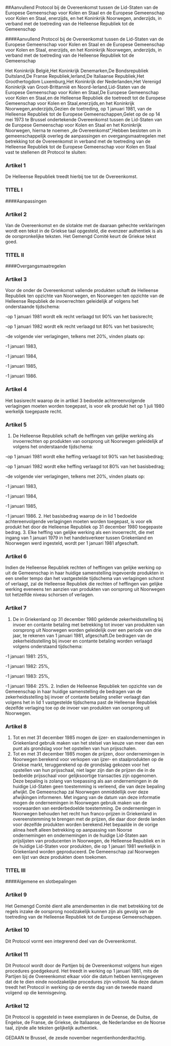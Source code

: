 <meta http-equiv='Content-Type' content='text/html; charset=utf-8' />

##Aanvullend Protocol bij de Overeenkomst tussen de Lid-Staten van de Europese Gemeenschap voor Kolen en Staal en de Europese Gemeenschap voor Kolen en Staal, enerzijds, en het Koninkrijk Noorwegen, anderzijds, in verband met de toetreding van de Helleense Republiek tot de Gemeenschap

####Aanvullend Protocol bij de Overeenkomst tussen de Lid-Staten van de Europese Gemeenschap voor Kolen en Staal en de Europese Gemeenschap voor Kolen en Staal, enerzijds, en het Koninkrijk Noorwegen, anderzijds, in verband met de toetreding van de Helleense Republiek tot de Gemeenschap

Het Koninkrijk België,Het Koninkrijk Denemarken,De Bondsrepubliek Duitsland,De Franse Republiek,Ierland,De Italiaanse Republiek,Het Groothertogdom Luxemburg,Het Koninkrijk der Nederlanden,Het Verenigd Koninkrijk van Groot-Brittannië en Noord-Ierland,Lid-Staten van de Europese Gemeenschap voor Kolen en Staal,De Europese Gemeenschap voor Kolen en Staal,en de Helleense Republiek die toetreedt tot de Europese Gemeenschap voor Kolen en Staal,enerzijds,en het Koninkrijk Noorwegen,anderzijds,Gezien de toetreding, op 1 januari 1981, van de Helleense Republiek tot de Europese Gemeenschappen,Gelet op de op 14 mei 1973 te Brussel ondertekende Overeenkomst tussen de Lid-Staten van de Europese Gemeenschap voor Kolen en Staal en het Koninkrijk Noorwegen, hierna te noemen „de Overeenkomst”,Hebben besloten om in gemeenschappelijk overleg de aanpassingen en overgangsmaatregelen met betrekking tot de Overeenkomst in verband met de toetreding van de Helleense Republiek tot de Europese Gemeenschap voor Kolen en Staal vast te stellenen dit Protocol te sluiten:

### Artikel  1  

De Helleense Republiek treedt hierbij toe tot de Overeenkomst.

### TITEL  I  

####Aanpassingen

### Artikel  2  

Van de Overeenkomst en de slotakte met de daaraan gehechte verklaringen wordt een tekst in de Griekse taal opgesteld, die evenzeer authentiek is als de oorspronkelijke teksten. Het Gemengd Comité keurt de Griekse tekst goed.

### TITEL  II  

####Overgangsmaatregelen

### Artikel  3  

Voor de onder de Overeenkomst vallende produkten schaft de Helleense Republiek ten opzichte van Noorwegen, en Noorwegen ten opzichte van de Helleense Republiek de invoerrechten geleidelijk af volgens het onderstaande tijdschema:

-op 1 januari 1981 wordt elk recht verlaagd tot 90% van het basisrecht;

-op 1 januari 1982 wordt elk recht verlaagd tot 80% van het basisrecht;

-de volgende vier verlagingen, telkens met 20%, vinden plaats op:

-1 januari 1983,

-1 januari 1984,

-1 januari 1985,

-1 januari 1986.

### Artikel  4  

Het basisrecht waarop de in artikel 3 bedoelde achtereenvolgende verlagingen moeten worden toegepast, is voor elk produkt het op 1 juli 1980 werkelijk toegepaste recht.

### Artikel  5  

1. De Helleense Republiek schaft de heffingen van gelijke werking als invoerrechten op produkten van oorsprong uit Noorwegen geleidelijk af volgens het onderstaande tijdschema:

-op 1 januari 1981 wordt elke heffing verlaagd tot 90% van het basisbedrag;

-op 1 januari 1982 wordt elke heffing verlaagd tot 80% van het basisbedrag;

-de volgende vier verlagingen, telkens met 20%, vinden plaats op:

-1 januari 1983,

-1 januari 1984,

-1 januari 1985,

-1 januari 1986.
2. Het basisbedrag waarop de in lid 1 bedoelde achtereenvolgende verlagingen moeten worden toegepast, is voor elk produkt het door de Helleense Republiek op 31 december 1980 toegepaste bedrag.
3. Elke heffing van gelijke werking als een invoerrecht, die met ingang van 1 januari 1979 in het handelsverkeer tussen Griekenland en Noorwegen werd ingesteld, wordt per 1 januari 1981 afgeschaft.

### Artikel  6  

Indien de Helleense Republiek rechten of heffingen van gelijke werking op uit de Gemeenschap in haar huidige samenstelling ingevoerde produkten in een sneller tempo dan het vastgestelde tijdschema van verlagingen schorst of verlaagt, zal de Helleense Republiek die rechten of heffingen van gelijke werking eveneens ten aanzien van produkten van oorsprong uit Noorwegen tot hetzelfde niveau schorsen of verlagen.

### Artikel  7  

1. De in Griekenland op 31 december 1980 geldende zekerheidsstelling bij invoer en contante betaling met betrekking tot invoer van produkten van oorsprong uit Noorwegen worden geleidelijk over een periode van drie jaar, te rekenen van 1 januari 1981, afgeschaft.De bedragen van de zekerheidsstelling bij invoer en contante betaling worden verlaagd volgens onderstaand tijdschema:

-1 januari 1981: 25%,

-1 januari 1982: 25%,

-1 januari 1983: 25%,

-1 januari 1984: 25%.
2. Indien de Helleense Republiek ten opzichte van de Gemeenschap in haar huidige samenstelling de bedragen van de zekerheidsstelling bij invoer of contante betaling sneller verlaagt dan volgens het in lid 1 vastgestelde tijdschema past de Helleense Republiek dezelfde verlaging toe op de invoer van produkten van oorsprong uit Noorwegen.

### Artikel  8  

1. Tot en met 31 december 1985 mogen de ijzer- en staalondernemingen in Griekenland gebruik maken van het stelsel van keuze van meer dan een punt als grondslag voor het opstellen van hun prijsschalen.
2. Tot en met 31 december 1985 mogen de prijzen, door ondernemingen in Noorwegen berekend voor verkopen van ijzer- en staalprodukten op de Griekse markt, teruggerekend op de grondslag gekozen voor het opstellen van hun prijsschaal, niet lager zijn dan de prijzen die in de bedoelde prijsschaal voor gelijksoortige transacties zijn opgenomen. Deze bepaling is zolang van toepassing als aan ondernemingen in de huidige Lid-Staten geen toestemming is verleend, die van deze bepaling afwijkt. De Gemeenschap zal Noorwegen onmiddellijk over deze afwijkingen informeren. Met ingang van de datum van deze informatie mogen de ondernemingen in Noorwegen gebruik maken van de voorwaarden van eerderbedoelde toestemming. De ondernemingen in Noorwegen behouden het recht hun franco-prijzen in Griekenland in overeenstemming te brengen met de prijzen, die daar door derde landen voor dezelfde produkten worden berekend.Het bepaalde in de vorige alinea heeft alleen betrekking op aanpassing van Noorse ondernemingen en ondernemingen in de huidige Lid-Staten aan prijslijsten van producenten in Noorwegen, de Helleense Republiek en in de huidige Lid-Staten voor produkten, die op 1 januari 1981 werkelijk in Griekenland worden geproduceerd. De Gemeenschap zal Noorwegen een lijst van deze produkten doen toekomen.

### TITEL  III  

####Algemene en slotbepalingen

### Artikel  9  

Het Gemengd Comité dient alle amendementen in die met betrekking tot de regels inzake de oorsprong noodzakelijk kunnen zijn als gevolg van de toetreding van de Helleense Republiek tot de Europese Gemeenschappen.

### Artikel  10  

Dit Protocol vormt een integrerend deel van de Overeenkomst.

### Artikel  11  

Dit Protocol wordt door de Partijen bij de Overeenkomst volgens hun eigen procedures goedgekeurd. Het treedt in werking op 1 januari 1981, mits de Partijen bij de Overeenkomst elkaar vóór die datum hebben kennisgegeven dat de te dien einde noodzakelijke procedures zijn voltooid. Na deze datum treedt het Protocol in werking op de eerste dag van de tweede maand volgend op die kennisgeving.

### Artikel  12  

Dit Protocol is opgesteld in twee exemplaren in de Deense, de Duitse, de Engelse, de Franse, de Griekse, de Italiaanse, de Nederlandse en de Noorse taal, zijnde alle teksten gelijkelijk authentiek.

GEDAAN te Brussel, de zesde november negentienhonderdtachtig.

